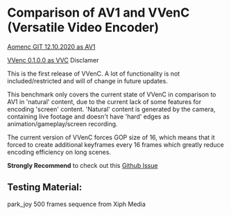 # Comparison of AV1 and VVenC (Versatile Video Encoder)

[Aomenc GIT 12.10.2020 as AV1](https://aomedia.googlesource.com/aom/)

[VVenc 0.1.0.0 as VVC](https://github.com/fraunhoferhhi/vvenc)
Disclamer

This is the first release of VVenC. A lot of functionality is not included/restricted and will of change in future updates.

This benchmark only covers the current state of VVenC in comparison to AV1 in 'natural' content, due to the current lack of some features for encoding 'screen' content. 'Natural' content is generated by the camera, containing live footage and doesn't have 'hard' edges as animation/gameplay/screen recording.

The current version of VVenC forces GOP size of 16, which means that it forced to create additional keyframes every 16 frames which greatly reduce encoding efficiency on long scenes.

**Strongly Recommend** to check out this [Github Issue](https://github.com/fraunhoferhhi/vvenc/issues/3)
## Testing Material:

park_joy 500 frames sequence from Xiph Media
